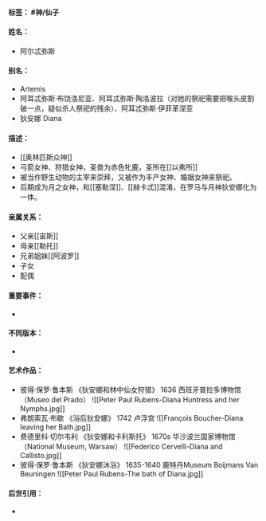 #### 标签： #神/仙子
#### 姓名：
- 阿尔忒弥斯
#### 别名：
- Artemis 
- 阿耳忒弥斯·布饶洛尼亚、阿耳忒弥斯·陶洛波拉（对她的祭祀需要把喉头皮割破一点，疑似杀人祭祀的残余）、阿耳忒弥斯·伊菲革涅亚
- 狄安娜 Diana
#### 描述：
- [[奥林匹斯众神]]
- 弓箭女神、狩猎女神，圣兽为赤色牝鹿，圣所在[[以弗所]]
- 被当作野生动物的主宰来崇拜，又被作为丰产女神、婚姻女神来祭祀。
- 后期成为月之女神，和[[塞勒涅]]、[[赫卡忒]]混淆，在罗马与月神狄安娜化为一体。
#### 亲属关系：
- 父亲[[宙斯]]
- 母亲[[勒托]]
- 兄弟姐妹[[阿波罗]]
- 子女
- 配偶
#### 重要事件：
- 
#### 不同版本：
- 
#### 艺术作品：
- 彼得·保罗·鲁本斯 《狄安娜和林中仙女狩猎》 1636 西班牙普拉多博物馆（Museo del Prado）
![[Peter Paul Rubens-Diana Huntress and her Nymphs.jpg]]
- 弗朗索瓦·布歇 《浴后狄安娜》 1742 卢浮宫
![[François Boucher-Diana leaving her Bath.jpg]]
- 费德里科·切尔韦利 《狄安娜和卡利斯托》 1670s 华沙波兰国家博物馆（National Museum, Warsaw）
![[Federico Cervelli-Diana and Callisto.jpg]]
- 彼得·保罗·鲁本斯 《狄安娜沐浴》 1635-1640 鹿特丹Museum Boijmans Van Beuningen
![[Peter Paul Rubens-The bath of Diana.jpg]]
#### 后世引用：
- 